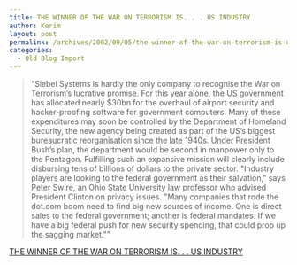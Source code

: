 ```yaml
---
title: THE WINNER OF THE WAR ON TERRORISM IS. . . US INDUSTRY
author: Kerim
layout: post
permalink: /archives/2002/09/05/the-winner-of-the-war-on-terrorism-is-us-industry/
categories:
  - Old Blog Import
---
```


>   &#8220;Siebel Systems is hardly the only company to recognise the War on Terrorism&#8217;s lucrative promise. For this year alone, the US government has allocated nearly $30bn for the overhaul of airport security and hacker-proofing software for government computers. Many of these expenditures may soon be controlled by the Department of Homeland Security, the new agency being created as part of the US&#8217;s biggest bureaucratic reorganisation since the late 1940s. Under President Bush&#8217;s plan, the department would be second in manpower only to the Pentagon. Fulfilling such an expansive mission will clearly include disbursing tens of billions of dollars to the private sector. "Industry players are looking to the federal government as their salvation," says Peter Swire, an Ohio State University law professor who advised President Clinton on privacy issues. "Many companies that rode the dot.com boom need to find big new sources of income. One is direct sales to the federal government; another is federal mandates. If we have a big federal push for new security spending, that could prop up the sagging market."&#8221;


<a href="http://www.globalsecurity.org/org/news/2002/020901-secure.htm" onclick="_gaq.push(['_trackEvent', 'outbound-article', 'http://www.globalsecurity.org/org/news/2002/020901-secure.htm', 'THE WINNER OF THE WAR ON TERRORISM IS. . . US INDUSTRY']);" >THE WINNER OF THE WAR ON TERRORISM IS. . . US INDUSTRY</a>

